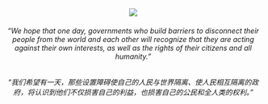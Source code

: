 <div align="center">
    <div>
    <a href="https://github.com/i2015">
      <img src="https://readme-typing-svg.demolab.com?font=Fira+Code&width=520&duration=1500&repeat=false&lines=print(%22Hello%2C%20World%22);&center=true&size=27" />
    </a>
    </div>
    <h6>“We hope that one day, governments who build barriers to disconnect their people from the world and each other will recognize that they are acting against their own interests, as well as the rights of their citizens and all humanity.”</h6>
    <h6>“我们希望有一天，那些设置障碍使自己的人民与世界隔离、使人民相互隔离的政府，将认识到他们不仅损害自己的利益，也损害自己的公民和全人类的权利。”</h6>
</div>

<!--
# Hi, I'm MilkToffees 👋
![](https://github-readme-activity-graph.cyclic.app/graph?username=MilkToffees&theme=react)
**MilkToffees/MilkToffees** is a ✨ _special_ ✨ repository because its `README.md` (this file) appears on your GitHub profile.

Here are some ideas to get you started:

- 🔭 I’m currently working on ...
- 🌱 I’m currently learning ...
- 👯 I’m looking to collaborate on ...
- 🤔 I’m looking for help with ...
- 💬 Ask me about ...
- 📫 How to reach me: ...
- 😄 Pronouns: ...
- ⚡ Fun fact: ...
-->
